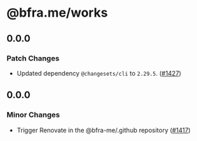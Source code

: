 # @bfra.me/works

## 0.0.0
### Patch Changes


- Updated dependency `@changesets/cli` to `2.29.5`. ([#1427](https://github.com/bfra-me/works/pull/1427))

## 0.0.0
### Minor Changes


- Trigger Renovate in the @bfra-me/.github repository ([#1417](https://github.com/bfra-me/works/pull/1417))
